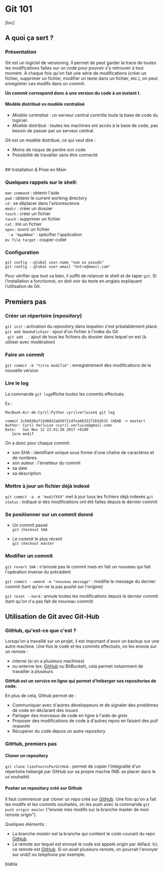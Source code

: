 [GitHub]: https://github.com


# Git 101

[toc]

## A quoi ça sert ?


### Présentation

Git est un logiciel de versioning. Il permet de peut garder la trace de toutes les modifications faites sur un code pour pouvoir s'y retrouver à tout moment. À chaque fois qu'on fait une série de modifications (créer un fichier, supprimer un fichier, modifier un texte dans un fichier, etc.),  on peut enregistrer ces modifs dans un commit.

**Un commit correspond donc à une version du code à un instant t.**

#### Modèle distribué vs modèle centralisé

- *Modèle centralisé* : un serveur central contrôle toute la base de code du logiciel. 
- *Modèle distribué* : toutes les machines ont accès à la base de code, pas besoin de passer par un serveur central.  

Git est un modèle distribué, ce qui veut dire : 

* Moins de risque de perdre son code 
* Possibilité de travailler sans être connecté

<br>
## Installation & Prise en Main


### Quelques rappels sur le shell:

`man command` : obtenir l'aide
<br>`pwd` : obtenir le current working directory
<br>`cd` : se déplacer dans l'arborescence
<br>`mkdir` : créer un dossier
<br>`touch` : créer un fichier
<br>`touch` : supprimer un fichier
<br>`cat`  : lire un fichier
<br>`open` : ouvrir un fichier 
<br> &nbsp;&nbsp; `-a "AppNAme"` : spécifier l'application 
<br> `mv file target` : couper-coller
	
### Configuration

`git config --global user.name "nom ou pseudo"`
<br>`git config --global user.email "Votre@email.com"`
	
Pour vérifier que tout va bien, il suffit de relancer le shell
et de taper `git`. Si l’installation a fonctionné, on doit voir du texte en anglais expliquant l’utilisation de Git.

## Premiers pas

### Créer un répertoire (*repository*)
`git init` : activation du *repository* dans lequelon s'est préalablement placé.
<br> `git add NomduFichier` : ajout d'un fichier à l'index du Git
<br> &nbsp;&nbsp;`git add .` : ajout de tous les fichiers du dossier dans lequel on est (à utiliser avec modération)

### Faire un commit
`git commit -m "titre modifié"` : enregistrement des modifications de la nouvelle version 

### Lire le log

La commande `git log`affiche toutes les commits effectués.

Ex :

	MacBook-Air-de-Cyril:Python cyrilverluise$ git log

	commit 2c66830a715d0822ab56f11dfea6632271b5d531 (HEAD -> master)
	Author: Cyril Verluise <cyril.verluise@gmail.com>
	Date:   Sun Nov 12 22:41:30 2017 +0100
	   1ere modif

	
On a donc pour chaque commit:

- son SHA : identifiant unique sous forme d'une chaîne de caractères et de nombres.
- son auteur : l'émetteur du commit
- sa date
- sa description 

### Mettre à jour un fichier déjà indexé 

`git commit -a -m "modifXXX"` met à jour tous les fichiers déjà indexés 
`git status` : indique si des modifications ont été faites depuis le dernier commit  

### Se positionner sur un commit donné

- Un commit passé  
`git checkout SHA`

- Le commit le plus récent  
`git checkout master`

### Modifier un commit

`git revert SHA` : n'annule pas le commit mais en fait un nouveau qui fait l'opération inverse du précédent 

`git commit --amend -m "nouveau message"` : modifie le message du dernier commit (tant qu'on ne la pas *pushé* sur l'origine)

`git reset --hard‌` : annule toutes les modifications depuis le dernier commit (tant qu'on n'a pas fait de nouveau commit)


## Utilisation de Git avec Git-Hub

### GitHub, qu'est-ce que c'est ?

Lorsqu'on a travaillé sur un projet, il est important d'avoir un backup sur une autre machine. Une fois le code et les commits effectués, on les envoie sur un remote :

* interne (si on a plusieurs machines)
* ou externe (ex: [GitHub] ou BitBucket), cela permet notamment de travailler à plusieurs

 
**GitHub est un service en ligne qui permet d'héberger ses repositories de code.**

En plus de cela, Github permet de :

- Communiquer avec d'autres développeurs et de signaler des problèmes de code en déclarant des *issues*
- Partager des morceaux de code en ligne à l'aide de *gists*
- Proposer des modifications de code à d'autres repos en faisant des *pull requests*
- Récupérer du code depuis un autre *repository*

### GitHub, premiers pas

#### Cloner un repository

`git clone lienFourniParGitHub` : permet de copier l'intégralité d'un répertoire hebergé par GitHub sur sa propre machie (NB: se placer dans le `wd` souhaité)

#### Pusher un repository créé sur Github

Il faut commencer par cloner un repo créé sur [GitHub][]. Une fois qu'on a fait les modifs et les commits souhaités, on les push avec la commande `git push origin master` ("envoie mes modifs sur la branche master de mon remote origin").

Quelques éléments :

-  La branche *master* est la branche qui contient le code courant du repo [GitHub][].
-  Le remote sur lequel est envoyé le code est appelé *origin* par défaut. Ici, ce remote est [GitHub][]. Si on avait plusieurs remote, on pourrait l'envoyer sur *ordi2* ou *telephone* par exemple.

blabla

 



